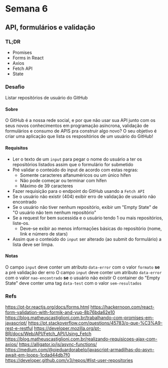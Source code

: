 # Semana 6

## API, formulários e validação

### TL;DR

- Promises
- Forms in React
- Axios
- Fetch API
- State

### Desafio

Listar repositórios de usuário do GitHub

#### Sobre

O GitHub é a nossa rede social, e por que não usar sua API junto com os seus novos conhecimentos em programação asíncrona, validação de formulários e consumo de APIS pra construir algo novo? O seu objetivo é criar uma aplicação que lista os respositórios de um usuário do GitHub!

#### Requisitos

- Ler o texto de um `input` para pegar o nome do usuário a ter os repositórios listados assim que o formulário for submetido
- Pré validar o conteúdo do input de acordo com estas regras:
  - Somente caracteres alfanuméricos ou um único hífen
  - Não pode começar ou terminar com hífen
  - Máximo de 39 caracteres
- Fazer requisição para o endpoint do GitHub usando a `Fetch API`
- Se o usuário não existir (404) exibir erro de validação de usuário não encontrado
- Se o usuário não tiver nenhum repositório, exibir um "Empty State" de "O usuário não tem nenhum repositório"
- Se a request for bem sucessida e o usuário tendo 1 ou mais repositórios, liste-os.
  - Deve-se exibir ao menos informaçōes básicas do repositório (nome, link e número de stars)
- Assim que o conteúdo do `input` ser alterado (ao submit do formulário) a lista deve ser limpa.

#### Notas

O campo `input` deve conter um atributo `data-error` com o valor `formato` **se** a pré validação der erro
O campo `input` deve conter um atributo `data-error` com o valor `nao-encontrado` **se** o usuário não existir
O container do "Empty State" deve conter uma tag `data-test` com o valor `sem-resultados`

### Refs

https://pt-br.reactjs.org/docs/forms.html
https://hackernoon.com/react-form-validation-with-formik-and-yup-8b76bda62e10
https://blog.matheuscastiglioni.com.br/trabalhando-com-promises-em-javascript/
https://pt.stackoverflow.com/questions/45783/o-que-%C3%A9-rest-e-restful
https://developer.mozilla.org/pt-BR/docs/Web/API/Fetch_API/Using_Fetch
https://blog.matheuscastiglioni.com.br/realizando-requisicoes-ajax-com-axios/
https://alligator.io/js/async-functions/
https://medium.com/@oieduardorabelo/javascript-armadilhas-do-asyn-await-em-loops-1cdad44db7f0
https://developer.github.com/v3/repos/#list-user-repositories
